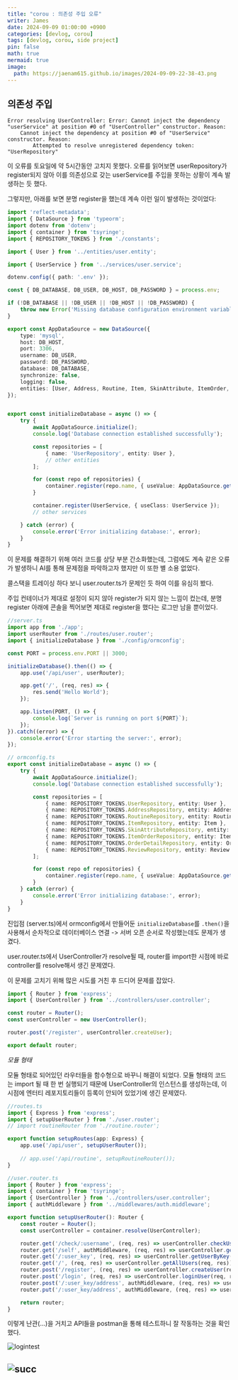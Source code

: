 ```yaml
---
title: "corou : 의존성 주입 오류"
writer: James
date: 2024-09-09 01:00:00 +0900
categories: [devlog, corou]
tags: [devlog, corou, side project]
pin: false
math: true
mermaid: true
image:
  path: https://jaenam615.github.io/images/2024-09-09-22-38-43.png
---
```


## 의존성 주입  

```shell
Error resolving UserController: Error: Cannot inject the dependency "userService" at position #0 of "UserController" constructor. Reason:
    Cannot inject the dependency at position #0 of "UserService" constructor. Reason:
        Attempted to resolve unregistered dependency token: "UserRepository"
```

이 오류를 토요일에 약 5시간동안 고치지 못했다. 오류를 읽어보면 userRepository가 register되지 않아 이를 의존성으로 갖는 userService를 주입을 못하는 상황이 계속 발생하는 듯 했다.  

그렇지만, 아래를 보면 분명 register을 했는데 계속 이런 일이 발생하는 것이었다:  

```typescript
import 'reflect-metadata';
import { DataSource } from 'typeorm';
import dotenv from 'dotenv';
import { container } from 'tsyringe';
import { REPOSITORY_TOKENS } from './constants';

import { User } from '../entities/user.entity';

import { UserService } from '../services/user.service';

dotenv.config({ path: '.env' });

const { DB_DATABASE, DB_USER, DB_HOST, DB_PASSWORD } = process.env;

if (!DB_DATABASE || !DB_USER || !DB_HOST || !DB_PASSWORD) {
    throw new Error('Missing database configuration environment variables.');
}

export const AppDataSource = new DataSource({
    type: 'mysql',
    host: DB_HOST,
    port: 3306,
    username: DB_USER,
    password: DB_PASSWORD,
    database: DB_DATABASE,
    synchronize: false,
    logging: false,
    entities: [User, Address, Routine, Item, SkinAttribute, ItemOrder, OrderDetail, Review],
});


export const initializeDatabase = async () => {
    try {
        await AppDataSource.initialize();
        console.log('Database connection established successfully');

        const repositories = [
            { name: 'UserRepository', entity: User },
            // other entities
        ];

        for (const repo of repositories) {
            container.register(repo.name, { useValue: AppDataSource.getRepository(repo.entity) });
        }

        container.register(UserService, { useClass: UserService });
        // other services

    } catch (error) {
        console.error('Error initializing database:', error);
    }
}
```

이 문제를 해결하기 위해 여러 코드를 상당 부분 간소화했는데, 그럼에도 계속 같은 오류가 발생하니 AI를 통해 문제점을 파악하고자 했지만 이 또한 별 소용 없었다.  

콜스택을 트레이싱 하다 보니 user.router.ts가 문제인 듯 하여 이를 유심히 봤다.  

주입 컨테이너가 제대로 설정이 되지 않아 register가 되지 않는 느낌이 컸는데, 분명 register 아래에 콘솔을 찍어보면 제대로 register을 했다는 로그만 남을 뿐이었다.  

```typescript
//server.ts
import app from './app';
import userRouter from './routes/user.router';
import { initializeDatabase } from './config/ormconfig';

const PORT = process.env.PORT || 3000;

initializeDatabase().then(() => {
    app.use('/api/user', userRouter);

    app.get('/', (req, res) => {
        res.send('Hello World');
    });

    app.listen(PORT, () => {
        console.log(`Server is running on port ${PORT}`);
    });
}).catch((error) => {
    console.error('Error starting the server:', error);
});
```

```typescript
// ormconfig.ts
export const initializeDatabase = async () => {
    try {
        await AppDataSource.initialize();
        console.log('Database connection established successfully');

        const repositories = [
            { name: REPOSITORY_TOKENS.UserRepository, entity: User },
            { name: REPOSITORY_TOKENS.AddressRepository, entity: Address },
            { name: REPOSITORY_TOKENS.RoutineRepository, entity: Routine },
            { name: REPOSITORY_TOKENS.ItemRepository, entity: Item },
            { name: REPOSITORY_TOKENS.SkinAttributeRepository, entity: SkinAttribute },
            { name: REPOSITORY_TOKENS.ItemOrderRepository, entity: ItemOrder },
            { name: REPOSITORY_TOKENS.OrderDetailRepository, entity: OrderDetail },
            { name: REPOSITORY_TOKENS.ReviewRepository, entity: Review },
        ];

        for (const repo of repositories) {
            container.register(repo.name, { useValue: AppDataSource.getRepository(repo.entity) });
        }
    } catch (error) {
        console.error('Error initializing database:', error);
    }
}
```

진입점 (server.ts)에서 ormconfig에서 만들어둔 `initializeDatabase`를 `.then()`을 사용해서 순차적으로 데이터베이스 연결 -> 서버 오픈 순서로 작성했는데도 문제가 생겼다.  

user.router.ts에서 UserController가 resolve될 때, router를 import한 시점에 바로 controller를 resolve해서 생긴 문제였다.  

이 문제를 고치기 위해 많은 시도를 거친 후 드디어 문제를 잡았다.  

```typescript
import { Router } from 'express';
import { UserController } from '../controllers/user.controller';

const router = Router();
const userController = new UserController();

router.post('/register', userController.createUser);

export default router;
```
*모듈 형태*  

모듈 형태로 되어있던 라우터들을 함수형으로 바꾸니 해결이 되었다. 모듈 형태의 코드는 import 될 때 한 번 실행되기 때문에 UserController의 인스턴스를 생성하는데, 이 시점에 엔터티 레포지토리들이 등록이 안되어 있었기에 생긴 문제였다.  

```typescript
//routes.ts
import { Express } from 'express';
import { setupUserRouter } from './user.router';
// import routineRouter from './routine.router';

export function setupRoutes(app: Express) {
    app.use('/api/user', setupUserRouter());
    
    // app.use('/api/routine', setupRoutineRouter());
}

//user.router.ts
import { Router } from 'express';
import { container } from 'tsyringe';
import { UserController } from '../controllers/user.controller';
import { authMiddleware } from '../middlewares/auth.middleware';

export function setupUserRouter(): Router {
    const router = Router();
    const userController = container.resolve(UserController);

    router.get('/check/:username', (req, res) => userController.checkUsername(req, res));
    router.get('/self', authMiddleware, (req, res) => userController.getSelf(req, res));
    router.get('/:user_key', (req, res) => userController.getUserByKey(req, res));
    router.get('/', (req, res) => userController.getAllUsers(req, res));
    router.post('/register', (req, res) => userController.createUser(req, res));
    router.post('/login', (req, res) => userController.loginUser(req, res));
    router.post('/:user_key/address', authMiddleware, (req, res) => userController.addAddress(req, res));
    router.put('/:user_key/address', authMiddleware, (req, res) => userController.updateAddress(req, res));

    return router;
}
```

이렇게 난관(...)을 거치고 API들을 postman을 통해 테스트하니 잘 작동하는 것을 확인했다.  

![logintest](/images/2024-09-09-22-38-43.png)

![succ](/images/2024-09-09-22-39-30.png)
--- 

